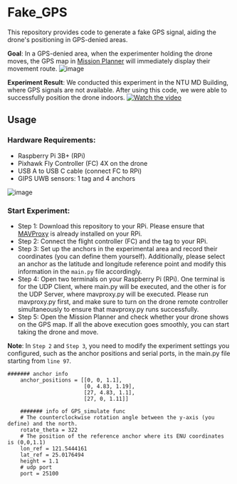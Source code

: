 # Fake_GPS
This repository provides code to generate a fake GPS signal, aiding the drone's positioning in GPS-denied areas.

**Goal**: In a GPS-denied area, when the experimenter holding the drone moves, the GPS map in [Mission Planner](https://ardupilot.org/planner/) will immediately display their movement route.
![image](https://github.com/jiahaubai/Fake_GPS/blob/main/images/idea.png)


**Experiment Result**:
We conducted this experiment in the NTU MD Building, where GPS signals are not available. After using this code, we were able to successfully position the drone indoors.
[![Watch the video](https://github.com/jiahaubai/Fake_GPS/blob/main/images/video_cover.PNG)](https://drive.google.com/file/d/1eMuFeqP7EJF8AYZbDSvlK68_LksFRa6S/view?usp=sharing)

## Usage

### Hardware Requirements:
* Raspberry Pi 3B+ (RPi)        
* Pixhawk Fly Controller (FC) 4X on the drone
* USB A to USB C cable (connect FC to RPi)
* GIPS UWB sensors: 1 tag and 4 anchors
  
![image](https://github.com/jiahaubai/Fake_GPS/blob/main/images/hardware.png)



### Start Experiment:
* Step 1: Download this repository to your RPi. Please ensure that [MAVProxy](https://ardupilot.org/mavproxy/docs/getting_started/download_and_installation.html) is already installed on your RPi.  
* Step 2: Connect the flight controller (FC) and the tag to your RPi.  
* Step 3: Set up the anchors in the experimental area and record their coordinates (you can define them yourself). Additionally, please select an anchor as the latitude and longitude reference point and modify this information in the `main.py` file accordingly.
* Step 4: Open two terminals on your Raspberry Pi (RPi). One terminal is for the UDP Client, where main.py will be executed, and the other is for the UDP Server, where mavproxy.py will be executed. Please run mavproxy.py first, and make sure to turn on the drone remote controller simultaneously to ensure that mavproxy.py runs successfully.  
* Step 5: Open the Mission Planner and check whether your drone shows on the GPS map. If all the above execution goes smoothly, you can start taking the drone and move.

**Note**: In `Step 2` and `Step 3`, you need to modify the experiment settings you configured, such as the anchor positions and serial ports, in the main.py file starting from `line 97`.

```
####### anchor info                                    
    anchor_positions = [[0, 0, 1.1],
                        [0, 4.83, 1.19],
                        [27, 4.83, 1.1],
                        [27, 0, 1.11]]
                        
    ####### info of GPS_simulate func
    # The counterclockwise rotation angle between the y-axis (you define) and the north.
    rotate_theta = 322
    # The position of the reference anchor where its ENU coordinates is (0,0,1.1)
    lon_ref = 121.5444161
    lat_ref = 25.0176494
    height = 1.1
    # udp port
    port = 25100
```






